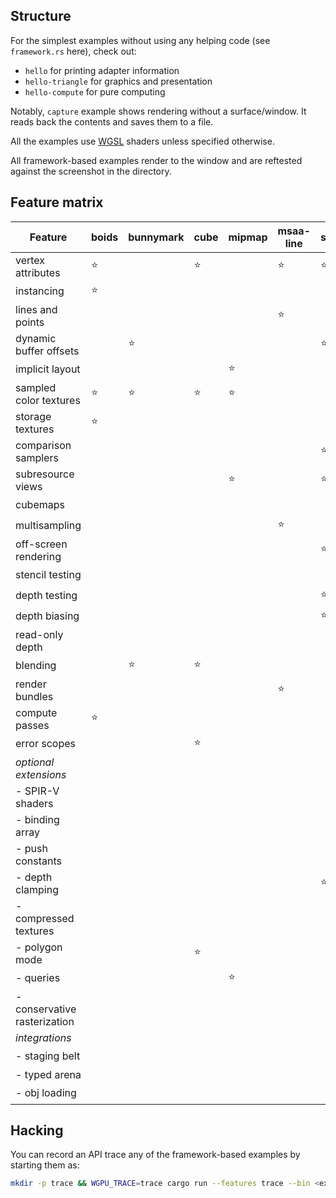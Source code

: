 ## Structure

For the simplest examples without using any helping code (see `framework.rs` here), check out:

- `hello` for printing adapter information
- `hello-triangle` for graphics and presentation
- `hello-compute` for pure computing

Notably, `capture` example shows rendering without a surface/window. It reads back the contents and saves them to a file.

All the examples use [WGSL](https://gpuweb.github.io/gpuweb/wgsl.html) shaders unless specified otherwise.

All framework-based examples render to the window and are reftested against the screenshot in the directory.

## Feature matrix

| Feature                      | boids  | bunnymark | cube   | mipmap | msaa-line | shadow | skybox | texture-arrays | water  | conservative-raster | stencil-triangles |
| ---------------------------- | ------ | --------- | ------ | ------ | --------- | ------ | ------ | -------------- | ------ | ------------------- | ----------------- |
| vertex attributes            | :star: |           | :star: |        | :star:    | :star: | :star: | :star:         | :star: |                     |                   |
| instancing                   | :star: |           |        |        |           |        |        |                |        |                     |                   |
| lines and points             |        |           |        |        | :star:    |        |        |                |        | :star:              |                   |
| dynamic buffer offsets       |        | :star:    |        |        |           | :star: |        |                |        |                     |                   |
| implicit layout              |        |           |        | :star: |           |        |        |                |        |                     |                   |
| sampled color textures       | :star: | :star:    | :star: | :star: |           |        | :star: | :star:         | :star: | :star:              |                   |
| storage textures             | :star: |           |        |        |           |        |        |                |        |                     |                   |
| comparison samplers          |        |           |        |        |           | :star: |        |                |        |                     |                   |
| subresource views            |        |           |        | :star: |           | :star: |        |                |        |                     |                   |
| cubemaps                     |        |           |        |        |           |        | :star: |                |        |                     |                   |
| multisampling                |        |           |        |        | :star:    |        |        |                |        |                     |                   |
| off-screen rendering         |        |           |        |        |           | :star: |        |                | :star: | :star:              |                   |
| stencil testing              |        |           |        |        |           |        |        |                |        |                     | :star:            |
| depth testing                |        |           |        |        |           | :star: | :star: |                | :star: |                     |                   |
| depth biasing                |        |           |        |        |           | :star: |        |                |        |                     |                   |
| read-only depth              |        |           |        |        |           |        |        |                | :star: |                     |                   |
| blending                     |        | :star:    | :star: |        |           |        |        |                | :star: |                     |                   |
| render bundles               |        |           |        |        | :star:    |        |        |                | :star: |                     |                   |
| compute passes               | :star: |           |        |        |           |        |        |                |        |                     |                   |
| error scopes                 |        |           | :star: |        |           |        |        |                |        |                     |                   |
| _optional extensions_        |        |           |        |        |           |        |        | :star:         |        |                     |                   |
| - SPIR-V shaders             |        |           |        |        |           |        |        |                |        |                     |                   |
| - binding array              |        |           |        |        |           |        |        | :star:         |        |                     |                   |
| - push constants             |        |           |        |        |           |        |        |                |        |                     |                   |
| - depth clamping             |        |           |        |        |           | :star: |        |                |        |                     |                   |
| - compressed textures        |        |           |        |        |           |        | :star: |                |        |                     |                   |
| - polygon mode               |        |           | :star: |        |           |        |        |                |        |                     |                   |
| - queries                    |        |           |        | :star: |           |        |        |                |        |                     |                   |
| - conservative rasterization |        |           |        |        |           |        |        |                |        | :star:              |                   |
| _integrations_               |        |           |        |        |           |        |        |                |        |                     |                   |
| - staging belt               |        |           |        |        |           |        | :star: |                |        |                     |                   |
| - typed arena                |        |           |        |        |           |        |        |                |        |                     |                   |
| - obj loading                |        |           |        |        |           |        | :star: |                |        |                     |                   |

## Hacking

You can record an API trace any of the framework-based examples by starting them as:

```sh
mkdir -p trace && WGPU_TRACE=trace cargo run --features trace --bin <example-name>
```
